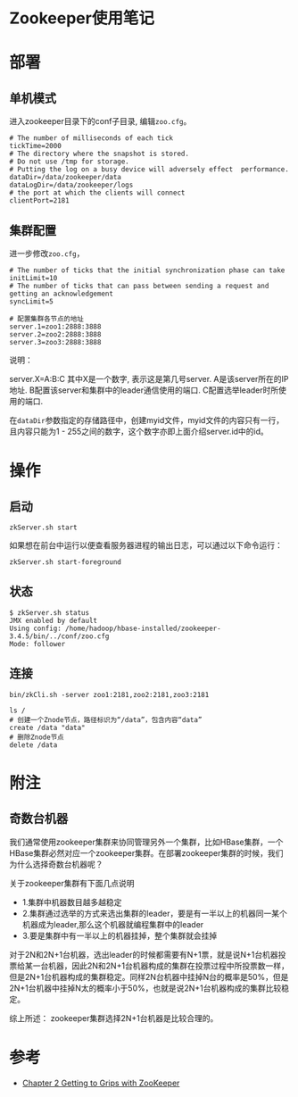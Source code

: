 # Zookeeper使用笔记

# 部署

## 单机模式

进入zookeeper目录下的conf子目录, 编辑`zoo.cfg`。

```shell
# The number of milliseconds of each tick
tickTime=2000
# The directory where the snapshot is stored.
# Do not use /tmp for storage.
# Putting the log on a busy device will adversely effect  performance.
dataDir=/data/zookeeper/data
dataLogDir=/data/zookeeper/logs
# the port at which the clients will connect
clientPort=2181
```

## 集群配置

进一步修改`zoo.cfg`，

```shell
# The number of ticks that the initial synchronization phase can take
initLimit=10
# The number of ticks that can pass between sending a request and getting an acknowledgement
syncLimit=5

# 配置集群各节点的地址
server.1=zoo1:2888:3888
server.2=zoo2:2888:3888
server.3=zoo3:2888:3888
```

说明：

server.X=A:B:C 其中X是一个数字, 表示这是第几号server. A是该server所在的IP地址. B配置该server和集群中的leader通信使用的端口. C配置选举leader时所使用的端口.

在`dataDir`参数指定的存储路径中，创建myid文件，myid文件的内容只有一行，且内容只能为1 - 255之间的数字，这个数字亦即上面介绍server.id中的id。

# 操作

## 启动

```shell
zkServer.sh start
```

如果想在前台中运行以便查看服务器进程的输出日志，可以通过以下命令运行：

```shell
zkServer.sh start-foreground
```

## 状态

```shell
$ zkServer.sh status
JMX enabled by default
Using config: /home/hadoop/hbase-installed/zookeeper-3.4.5/bin/../conf/zoo.cfg
Mode: follower
```

## 连接

```shell
bin/zkCli.sh -server zoo1:2181,zoo2:2181,zoo3:2181
```

```shell
ls /
# 创建一个Znode节点，路径标识为“/data”，包含内容“data”
create /data "data"
# 删除Znode节点
delete /data
```

# 附注

## 奇数台机器

我们通常使用zookeeper集群来协同管理另外一个集群，比如HBase集群，一个HBase集群必然对应一个zookeeper集群。在部署zookeeper集群的时候，我们为什么选择奇数台机器呢？

关于zookeeper集群有下面几点说明

- 1.集群中机器数目越多越稳定
- 2.集群通过选举的方式来选出集群的leader，要是有一半以上的机器同一某个机器成为leader,那么这个机器就编程集群中的leader
- 3.要是集群中有一半以上的机器挂掉，整个集群就会挂掉

对于2N和2N+1台机器，选出leader的时候都需要有N+1票，就是说N+1台机器投票给某一台机器，因此2N和2N+1台机器构成的集群在投票过程中所投票数一样，但是2N+1台机器构成的集群稳定。同样2N台机器中挂掉N台的概率是50%，但是2N+1台机器中挂掉N太的概率小于50%，也就是说2N+1台机器构成的集群比较稳定。

综上所述：
zookeeper集群选择2N+1台机器是比较合理的。

# 参考

- [Chapter 2 Getting to Grips with ZooKeeper](http://blog.csdn.net/dslztx/article/details/51077606)
